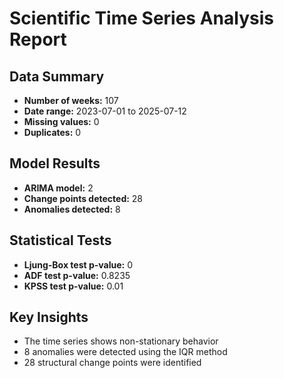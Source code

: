 # Scientific Time Series Analysis Report

## Data Summary
- **Number of weeks:** 107
- **Date range:** 2023-07-01 to 2025-07-12
- **Missing values:** 0
- **Duplicates:** 0

## Model Results
- **ARIMA model:** 2
- **Change points detected:** 28
- **Anomalies detected:** 8

## Statistical Tests
- **Ljung-Box test p-value:** 0
- **ADF test p-value:** 0.8235
- **KPSS test p-value:** 0.01

## Key Insights
- The time series shows non-stationary behavior
- 8 anomalies were detected using the IQR method
- 28 structural change points were identified




